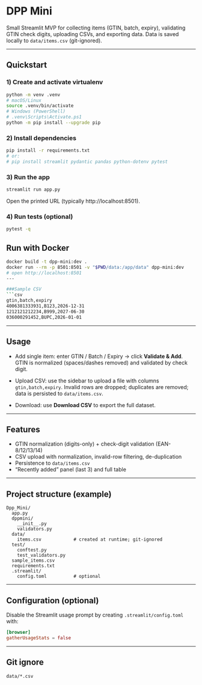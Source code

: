 # DPP Mini

Small Streamlit MVP for collecting items (GTIN, batch, expiry), validating GTIN check digits, uploading CSVs, and exporting data.
Data is saved locally to `data/items.csv` (git-ignored).

---

## Quickstart

### 1) Create and activate virtualenv
```bash
python -m venv .venv
# macOS/Linux
source .venv/bin/activate
# Windows (PowerShell)
# .venv\Scripts\Activate.ps1
python -m pip install --upgrade pip
```

### 2) Install dependencies
```bash
pip install -r requirements.txt
# or:
# pip install streamlit pydantic pandas python-dotenv pytest
```

### 3) Run the app
```bash
streamlit run app.py
```
Open the printed URL (typically http://localhost:8501).

### 4) Run tests (optional)
```bash
pytest -q
```
## Run with Docker
```bash
docker build -t dpp-mini:dev .
docker run --rm -p 8501:8501 -v "$PWD/data:/app/data" dpp-mini:dev
# open http://localhost:8501
---

###Sample CSV
```csv
gtin,batch,expiry
4006381333931,B123,2026-12-31
1212121212234,B999,2027-06-30
036000291452,BUPC,2026-01-01
```

---

## Usage

- Add single item: enter GTIN / Batch / Expiry → click **Validate & Add**.
  GTIN is normalized (spaces/dashes removed) and validated by check digit.

- Upload CSV: use the sidebar to upload a file with columns `gtin,batch,expiry`.
  Invalid rows are dropped; duplicates are removed; data is persisted to `data/items.csv`.

- Download: use **Download CSV** to export the full dataset.

---

## Features
- GTIN normalization (digits-only) + check-digit validation (EAN-8/12/13/14)
- CSV upload with normalization, invalid-row filtering, de-duplication
- Persistence to `data/items.csv`
- “Recently added” panel (last 3) and full table

---

## Project structure (example)
```
Dpp_Mini/
  app.py
  dppmini/
    __init__.py
    validators.py
  data/
    items.csv            # created at runtime; git-ignored
  test/
    conftest.py
    test_validators.py
  sample_items.csv
  requirements.txt
  .streamlit/
    config.toml          # optional
```

---

## Configuration (optional)
Disable the Streamlit usage prompt by creating `.streamlit/config.toml` with:
```toml
[browser]
gatherUsageStats = false
```

---

## Git ignore
```
data/*.csv
```
